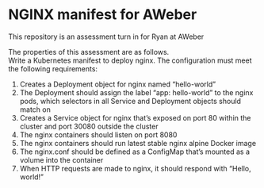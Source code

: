 # NGINX manifest for AWeber

This repository is an assessment turn in for Ryan at AWeber

The properties of this assessment are as follows.\
Write a Kubernetes manifest to deploy nginx. The configuration must meet the following requirements:

1. Creates a Deployment object for nginx named “hello-world”
2. The Deployment should assign the label “app: hello-world” to the nginx pods, which selectors in all Service and Deployment objects should match on
3. Creates a Service object for nginx that’s exposed on port 80 within the cluster and port 30080 outside the cluster
4. The nginx containers should listen on port 8080
5. The nginx containers should run latest stable nginx alpine Docker image  
6. The nginx.conf should be defined as a ConfigMap that’s mounted as a volume into the container
7. When HTTP requests are made to nginx, it should respond with “Hello, world!”
